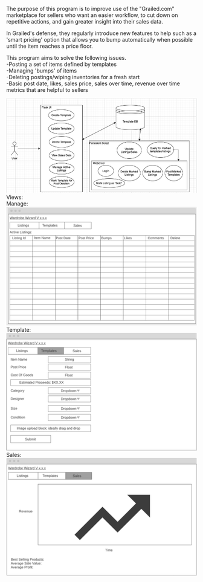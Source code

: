 The purpose of this program is to improve use of the "Grailed.com" marketplace for sellers who want an easier workflow, to cut down on repetitive actions, and gain greater insight into their sales data.

In Grailed's defense, they regularly introduce new features to help such as a 'smart pricing' option that allows you to bump automatically when possible until the item reaches a price floor. 

This program aims to solve the following issues.<br>
    -Posting a set of items defined by templates<br>
    -Managing 'bumps' of items<br>
    -Deleting postings/wiping inventories for a fresh start<br>
    -Basic post date, likes, sales price, sales over time, revenue over time metrics that are helpful to sellers<br>


![Use Case](Use%20Case.png)
<br>Views:
<br>Manage:
![Manage View](manage%20view.png)
<br>Template:
![Template View](Template%20view.png)
<br>Sales:
![Sales View](Sales%20view.png)
